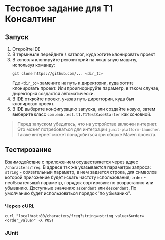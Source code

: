 # Тестовое задание для T1 Консалтинг

## Запуск

1. Откройте IDE
2. В терминале перейдите в каталог, куда хотите клонировать проект
3. В консоли клонируйте репозиторий на локальную машину, используя команду:
    ```shell
    git clone https://github.com/... <dir_to>
    ```
    Где `<dir_to>` замените на путь к директории, куда хотите клонировать проект. Или проигнорируйте параметр, в таком случае, директория создастся автоматически.
4. В IDE откройте проект, указав путь директории, куда был клонирован проект.
5. В IDE выберите конфигурацию запуска, или создайте новую, затем выберите класс `com.emb.test.t1.T1TestCaseStarter` как основной.

> Перед запуском убедитесь, что на устройстве включен интернет.
> Это может потребоваться для интеграции `junit-platform-launcher`.
> Также интернет может понадобиться при сборке Maven проекта.

## Тестирование

Взаимодействие с приложением осуществляется через адрес `/characters/freq`.
В адресе так же указываются параметры запроса:
`string` - обязательный параметр, в нём задаётся строка, для символов которой приложение будет искать частоту использования;
`order` - необязательный параметр, порядок сортировки: по возрастанию или убыванию. Доступные значения: `ascendant` или `descendant`. По умолчанию будет использоваться порядок "по убыванию". 

### Через cURL

```shell
curl "localhost:80/characters/freq?string=<string_value>&order=<order_value>" -X POST
```

### JUnit
